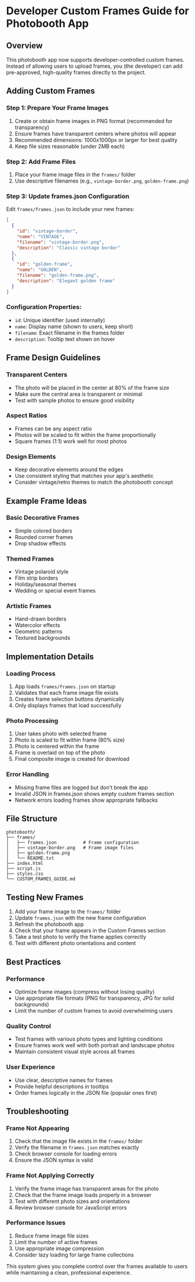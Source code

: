 # Developer Custom Frames Guide for Photobooth App

## Overview
This photobooth app now supports developer-controlled custom frames. Instead of allowing users to upload frames, you (the developer) can add pre-approved, high-quality frames directly to the project.

## Adding Custom Frames

### Step 1: Prepare Your Frame Images
1. Create or obtain frame images in PNG format (recommended for transparency)
2. Ensure frames have transparent centers where photos will appear
3. Recommended dimensions: 1000x1000px or larger for best quality
4. Keep file sizes reasonable (under 2MB each)

### Step 2: Add Frame Files
1. Place your frame image files in the `frames/` folder
2. Use descriptive filenames (e.g., `vintage-border.png`, `golden-frame.png`)

### Step 3: Update frames.json Configuration
Edit `frames/frames.json` to include your new frames:

```json
[
  {
    "id": "vintage-border",
    "name": "VINTAGE",
    "filename": "vintage-border.png",
    "description": "Classic vintage border"
  },
  {
    "id": "golden-frame",
    "name": "GOLDEN", 
    "filename": "golden-frame.png",
    "description": "Elegant golden frame"
  }
]
```

### Configuration Properties:
- `id`: Unique identifier (used internally)
- `name`: Display name (shown to users, keep short)
- `filename`: Exact filename in the frames folder
- `description`: Tooltip text shown on hover

## Frame Design Guidelines

### Transparent Centers
- The photo will be placed in the center at 80% of the frame size
- Make sure the central area is transparent or minimal
- Test with sample photos to ensure good visibility

### Aspect Ratios
- Frames can be any aspect ratio
- Photos will be scaled to fit within the frame proportionally
- Square frames (1:1) work well for most photos

### Design Elements
- Keep decorative elements around the edges
- Use consistent styling that matches your app's aesthetic
- Consider vintage/retro themes to match the photobooth concept

## Example Frame Ideas

### Basic Decorative Frames
- Simple colored borders
- Rounded corner frames
- Drop shadow effects

### Themed Frames
- Vintage polaroid style
- Film strip borders  
- Holiday/seasonal themes
- Wedding or special event frames

### Artistic Frames
- Hand-drawn borders
- Watercolor effects
- Geometric patterns
- Textured backgrounds

## Implementation Details

### Loading Process
1. App loads `frames/frames.json` on startup
2. Validates that each frame image file exists
3. Creates frame selection buttons dynamically
4. Only displays frames that load successfully

### Photo Processing
1. User takes photo with selected frame
2. Photo is scaled to fit within frame (80% size)
3. Photo is centered within the frame
4. Frame is overlaid on top of the photo
5. Final composite image is created for download

### Error Handling
- Missing frame files are logged but don't break the app
- Invalid JSON in frames.json shows empty custom frames section
- Network errors loading frames show appropriate fallbacks

## File Structure
```
photobooth/
├── frames/
│   ├── frames.json          # Frame configuration
│   ├── vintage-border.png   # Frame image files
│   ├── golden-frame.png
│   └── README.txt
├── index.html
├── script.js
├── styles.css
└── CUSTOM_FRAMES_GUIDE.md
```

## Testing New Frames

1. Add your frame image to the `frames/` folder
2. Update `frames.json` with the new frame configuration
3. Refresh the photobooth app
4. Check that your frame appears in the Custom Frames section
5. Take a test photo to verify the frame applies correctly
6. Test with different photo orientations and content

## Best Practices

### Performance
- Optimize frame images (compress without losing quality)
- Use appropriate file formats (PNG for transparency, JPG for solid backgrounds)
- Limit the number of custom frames to avoid overwhelming users

### Quality Control
- Test frames with various photo types and lighting conditions
- Ensure frames work well with both portrait and landscape photos
- Maintain consistent visual style across all frames

### User Experience
- Use clear, descriptive names for frames
- Provide helpful descriptions in tooltips
- Order frames logically in the JSON file (popular ones first)

## Troubleshooting

### Frame Not Appearing
1. Check that the image file exists in the `frames/` folder
2. Verify the filename in `frames.json` matches exactly
3. Check browser console for loading errors
4. Ensure the JSON syntax is valid

### Frame Not Applying Correctly
1. Verify the frame image has transparent areas for the photo
2. Check that the frame image loads properly in a browser
3. Test with different photo sizes and orientations
4. Review browser console for JavaScript errors

### Performance Issues
1. Reduce frame image file sizes
2. Limit the number of active frames
3. Use appropriate image compression
4. Consider lazy loading for large frame collections

This system gives you complete control over the frames available to users while maintaining a clean, professional experience.
